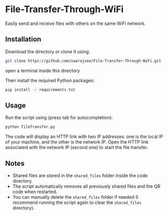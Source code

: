 # File-Transfer-Through-WiFi  
Easily send and receive files with others on the same WiFi network.  

## Installation  
Download the directory or clone it using:  
```sh
git clone https://github.com/swarajvee/File-Transfer-Through-WiFi.git
```
open a terminal inside this directory 

Then install the required Python packages:  
```sh
pip install -r requirements.txt
```

## Usage  
Run the script using (press tab for autocompletion):  
```sh
python fileTransfer.py
```
The code will display an HTTP link with two IP addresses: one is the local IP of your machine, and the other is the network IP. Open the HTTP link associated with the network IP (second one) to start the file transfer.  

## Notes  
- Shared files are stored in the `shared_files` folder inside the code directory.  
- The script automatically removes all previously shared files and the QR code when restarted.  
- You can manually delete the `shared_files` folder if needed (I recommend running the script again to clear the `shared_files` directory).  
